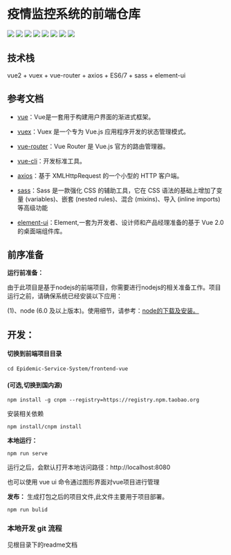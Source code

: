 # 疫情监控系统的前端仓库

![](https://img.shields.io/badge/node->=12.0.0-green)
![](https://img.shields.io/badge/npm->=8.0.0-green)
![](https://img.shields.io/badge/vue-2.6.11-blue)
![](https://img.shields.io/badge/vuex-3.6.2-blue)
![](https://img.shields.io/badge/vue--router-3.5.3-blue)
![](https://img.shields.io/badge/axios-0.27.2-pink)
![](https://img.shields.io/badge/eslint-%3E%3D6.0.0-yellow)
![](https://img.shields.io/badge/sass-=1.26.5-red)

## 技术栈
vue2 + vuex + vue-router + axios + ES6/7 + sass + element-ui

## 参考文档

- [vue](https://vuejs.bootcss.com/v2/guide/)：Vue是一套用于构建用户界面的渐进式框架。

- [vuex](https://vuex.vuejs.org/zh/)：Vuex 是一个专为 Vue.js 应用程序开发的状态管理模式。

- [vue-router](https://router.vuejs.org/zh/)：Vue Router 是 Vue.js 官方的路由管理器。

- [vue-cli](https://cli.vuejs.org/zh/)：开发标准工具。

- [axios](https://www.axios.com/)：基于 XMLHttpRequest 的一个小型的 HTTP 客户端。

- [sass](https://www.sass.hk/)：Sass 是一款强化 CSS 的辅助工具，它在 CSS 语法的基础上增加了变量 (variables)、嵌套 (nested rules)、混合 (mixins)、导入 (inline imports) 等高级功能

- [element-ui](https://element.eleme.io/)：Element,一套为开发者、设计师和产品经理准备的基于 Vue 2.0 的桌面端组件库。


## 前序准备

**运行前准备：**

由于此项目是基于nodejs的前端项目，你需要进行nodejs的相关准备工作。项目运行之前，请确保系统已经安装以下应用：

(1)、node (6.0 及以上版本)。使用细节，请参考：[node的下载及安装。](https://nodejs.org/en/download/)


## 开发：
#### 切换到前端项目目录
```
cd Epidemic-Service-System/frontend-vue
```

#### (可选,切换到国内源)
```
npm install -g cnpm --registry=https://registry.npm.taobao.org
```

安装相关依赖
```
npm install/cnpm install
```

**本地运行：**

```
npm run serve
```
运行之后，会默认打开本地访问路径：http://localhost:8080

也可以使用 vue ui 命令通过图形界面对vue项目进行管理

**发布：**
生成打包之后的项目文件,此文件主要用于项目部署。

```
npm run bulid 
```

### 本地开发 git 流程
见根目录下的readme文档
